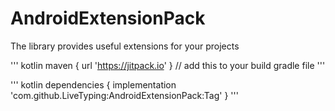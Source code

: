 # AndroidExtensionPack
The library provides useful extensions for your projects


''' kotlin
    maven { url 'https://jitpack.io' } // add this to your build gradle file
'''


''' kotlin
dependencies {
    implementation 'com.github.LiveTyping:AndroidExtensionPack:Tag'
}
'''
